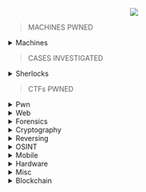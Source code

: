 <p align="center" width="100">

<img src="https://github.com/jon-brandy/hackthebox/blob/2e16911adec5955f0648267f8efe6c51d29cc5a2/Untitled120_20231005002555.png">

</p>

> MACHINES PWNED

<details>
<br>
<summary> Machines </summary>


|No.|Column 1|Column 2|Column 3|
|:-:|:-------:|:-------:|:-------:|
|1. |[Blue](https://github.com/jon-brandy/hackthebox/blob/main/Categories/Machines/Blue/README.md)|[Jerry](https://github.com/jon-brandy/hackthebox/blob/main/Categories/Machines/Jerry/README.md)|[Lame](https://github.com/jon-brandy/hackthebox/blob/main/Categories/Machines/Lame/README.md)|
|2. |[Netmon](https://github.com/jon-brandy/hackthebox/blob/main/Categories/Machines/Netmon/README.md)|[Photobomb](https://github.com/jon-brandy/hackthebox/blob/main/Categories/Machines/Photobomb/README.md)|[Precious](https://github.com/jon-brandy/hackthebox/blob/main/Categories/Machines/Precious/README.md)|
|3. |[Shoppy](https://github.com/jon-brandy/hackthebox/blob/main/Categories/Machines/Shoppy/README.md)|[Cap](https://github.com/jon-brandy/hackthebox/blob/main/Categories/Machines/Cap/README.md)|[Busqueda](https://github.com/jon-brandy/hackthebox/blob/main/Categories/Machines/Busqueda/README.md)|
|4. |[Knife](https://github.com/jon-brandy/hackthebox/blob/main/Categories/Machines/Knife/README.md)|[Bashed](https://github.com/jon-brandy/hackthebox/blob/main/Categories/Machines/Bashed/README.md)|[Shocker](https://github.com/jon-brandy/hackthebox/blob/main/Categories/Machines/Shocker/README.md)|
|5. |[Beep](https://github.com/jon-brandy/hackthebox/blob/main/Categories/Machines/Beep/README.md)|[Blocky](https://github.com/jon-brandy/hackthebox/blob/main/Categories/Machines/Blocky/README.md)|[Bank](https://github.com/jon-brandy/hackthebox/blob/main/Categories/Machines/Bank/README.md)|
|6. |[Nibbles](https://github.com/jon-brandy/hackthebox/blob/main/Categories/Machines/Nibbles/README.md)|[SteamCloud](https://github.com/jon-brandy/hackthebox/blob/main/Categories/Machines/SteamCloud/README.md)|[Keeper](https://github.com/jon-brandy/hackthebox/blob/main/Categories/Machines/Keeper/README.md)|
|7. |[Optimum](https://github.com/jon-brandy/hackthebox/blob/main/Categories/Machines/Optimum/README.md)|[Legacy](https://github.com/jon-brandy/hackthebox/blob/main/Categories/Machines/Legacy/README.md)|[Granny](https://github.com/jon-brandy/hackthebox/blob/main/Categories/Machines/Granny/README.md)|
|8. |[Grandpa](https://github.com/jon-brandy/hackthebox/blob/main/Categories/Machines/Grandpa/README.md)|[Devel](https://github.com/jon-brandy/hackthebox/blob/main/Categories/Machines/Devel/README.md)|[Horizontall](https://github.com/jon-brandy/hackthebox/blob/main/Categories/Machines/Horizontall/README.md)|
|9. |[Validation](https://github.com/jon-brandy/hackthebox/blob/main/Categories/Machines/Validation/README.md)|[Nunchucks](https://github.com/jon-brandy/hackthebox/blob/main/Categories/Machines/Nunchucks/README.md)|[Late](https://github.com/jon-brandy/hackthebox/blob/main/Categories/Machines/Late/README.md)|
|10. |[BountyHunter](https://github.com/jon-brandy/hackthebox/blob/main/Categories/Machines/BountyHunter/README.md)|[Mirai](https://github.com/jon-brandy/hackthebox/blob/main/Categories/Machines/Mirai/README.md)|[Armageddon](https://github.com/jon-brandy/hackthebox/blob/main/Categories/Machines/Armageddon/README.md)|
|11. |[Paper](https://github.com/jon-brandy/hackthebox/blob/main/Categories/Machines/Paper/README.md)|[MonitorsTwo](https://github.com/jon-brandy/hackthebox/blob/main/Categories/Machines/MonitorsTwo/README.md)|[Inject](https://github.com/jon-brandy/hackthebox/blob/main/Categories/Machines/Inject/README.md)|
|12. |[Sau](https://github.com/jon-brandy/hackthebox/blob/main/Categories/Machines/Sau/README.md)|[Pilgrimage](https://github.com/jon-brandy/hackthebox/blob/main/Categories/Machines/Pilgrimage/README.md)|[CozyHosting](https://github.com/jon-brandy/hackthebox/blob/main/Categories/Machines/CozyHosting/README.md)|
|13. |[Topology](https://github.com/jon-brandy/hackthebox/blob/main/Categories/Machines/Topology/README.md)|[Explore](https://github.com/jon-brandy/hackthebox/blob/main/Categories/Machines/Explore/README.md)|[Previse](https://github.com/jon-brandy/hackthebox/blob/main/Categories/Machines/Previse/README.md)|
|14. |[Broker](https://github.com/jon-brandy/hackthebox/blob/main/Categories/Machines/Broker/README.md)|[Delivery](https://github.com/jon-brandy/hackthebox/blob/main/Categories/Machines/Delivery/README.md)|[Codify](https://github.com/jon-brandy/hackthebox/blob/main/Categories/Machines/Codify/README.md)|
|15. |[Analytics](https://github.com/jon-brandy/hackthebox/blob/main/Categories/Machines/Analytics/README.md)|[Soccer](https://github.com/jon-brandy/hackthebox/blob/main/Categories/Machines/Soccer/README.md)|[Timelapse](https://github.com/jon-brandy/hackthebox/blob/main/Categories/Machines/Timelapse/README.md)|
|16. |[Devvortex](https://github.com/jon-brandy/hackthebox/blob/main/Categories/Machines/Devvortex/README.md)|[Return](https://github.com/jon-brandy/hackthebox/blob/main/Categories/Machines/Return/README.md)|[Irked](https://github.com/jon-brandy/hackthebox/blob/main/Categories/Machines/Irked/README.md)|
|17. |[Perfection](https://github.com/jon-brandy/hackthebox/blob/main/Categories/Machines/Perfection/README.md)|[Headless](https://github.com/jon-brandy/hackthebox/blob/main/Categories/Machines/Headless/README.md)|[Wifinetic](https://github.com/jon-brandy/hackthebox/blob/main/Categories/Machines/Wifinetic/README.md)|
|18. |[OpenAdmin](https://github.com/jon-brandy/hackthebox/blob/main/Categories/Machines/OpenAdmin/README.md)|


</details>

> CASES INVESTIGATED 



<details>
  
  ### NOTES: NO TIMELINE ACTIVITIES TABLE CREATION FOR EVERY CHALLS.

  <summary>Sherlocks</summary>
  
  |No.|SOC|DFIR|Malware Analysis|Threat Intelligence|Campaign|
  |:-:|:-:|:--:|:--------------:|:-----------------:|:------:|
  |1. |[Meerkat](https://github.com/jon-brandy/hackthebox/blob/main/Categories/Sherlocks/Meerkat/README.md)|[Bumblebee](https://github.com/jon-brandy/hackthebox/blob/main/Categories/Sherlocks/Bumblebee/README.md)|[Lockpick](https://github.com/jon-brandy/hackthebox/blob/main/Categories/Sherlocks/Lockpick/README.md)|[Constellation](https://github.com/jon-brandy/hackthebox/blob/main/Categories/Sherlocks/Constellation/README.md)|[OpTinselTrace-4](https://github.com/jon-brandy/hackthebox/blob/main/Categories/Sherlocks/OpTinselTrace-4/README.md)|
  |2. |[Litter](https://github.com/jon-brandy/hackthebox/blob/main/Categories/Sherlocks/Litter/README.md)|[Logjammer](https://github.com/jon-brandy/hackthebox/blob/main/Categories/Sherlocks/Logjammer/README.md)|[]()|
  |3. |[]()|[Hyperfiletable](https://github.com/jon-brandy/hackthebox/blob/main/Categories/Sherlocks/Hyperfiletable/README.md)||
  |4. |[]()|[Tracer](https://github.com/jon-brandy/hackthebox/blob/main/Categories/Sherlocks/Tracer/README.md)|
  |5. |[]()|[RogueOne](https://github.com/jon-brandy/hackthebox/blob/main/Categories/Sherlocks/RogueOne/README.md)|
  |6. |[]()|[Recollection](https://github.com/jon-brandy/hackthebox/blob/main/Categories/Sherlocks/Recollection/README.md)|
  |7. |[]()|[Brutus](https://github.com/jon-brandy/hackthebox/blob/main/Categories/Sherlocks/Brutus/README.md)|
  |8. |[]()|[Unit42](https://github.com/jon-brandy/hackthebox/blob/main/Categories/Sherlocks/Unit42/README.md)|
  |9. |[]()|[BFT](https://github.com/jon-brandy/hackthebox/blob/main/Categories/Sherlocks/BFT/README.md)|
  |10. |[]()|[Jingle Bell](https://github.com/jon-brandy/hackthebox/blob/main/Categories/Sherlocks/Jingle%20Bell/README.md)|
  |11. |[]()|[TickTock](https://github.com/jon-brandy/hackthebox/blob/main/Categories/Sherlocks/TickTock/README.md)|
  |12. |[]()|[Jugglin](https://github.com/jon-brandy/hackthebox/blob/main/Categories/Sherlocks/Jugglin/README.md)|
  |13. |[]()|[Ore](https://github.com/jon-brandy/hackthebox/blob/main/Categories/Sherlocks/Ore/README.md)|
  

  
  


</details>



> CTFs PWNED

<details>
<br>
<summary> Pwn </summary>


|No.|Column 1|Column 2|Column 3|
|:-:|:-------:|:-------:|:-------:|
|1. |[racecar](https://github.com/Bread-Yolk/hackthebox/tree/main/Categories/Pwn/racecar)|[You know 0xDiablos](https://github.com/Bread-Yolk/hackthebox/tree/main/Categories/Pwn/You%20know%200xDiablos)|[Jeeves](https://github.com/Bread-Yolk/hackthebox/tree/main/Categories/Pwn/Jeeves)|
|2. |[Space pirate: Entrypoint](https://github.com/Bread-Yolk/hackthebox/tree/main/Categories/Pwn/Space%20pirate%3A%20Entrypoint)|[Reg](https://github.com/Bread-Yolk/hackthebox/tree/main/Categories/Pwn/Reg)|[Space pirate: Going Deeper](https://github.com/Bread-Yolk/hackthebox/tree/main/Categories/Pwn/Space%20pirate%3A%20Going%20Deeper)|
|3. |[Bat Computer](https://github.com/Bread-Yolk/hackthebox/tree/main/Categories/Pwn/Bat%20Computer)|[Blacksmith](https://github.com/Bread-Yolk/hackthebox/tree/main/Categories/Pwn/Blacksmith)|[Shooting star](https://github.com/Bread-Yolk/hackthebox/tree/main/Categories/Pwn/Shooting%20star)|
|4. |[HTB Console](https://github.com/Bread-Yolk/hackthebox/tree/main/Categories/Pwn/HTB%20Console)|[Optimistic](https://github.com/Bread-Yolk/hackthebox/tree/main/Categories/Pwn/Optimistic)|[Restaurant](https://github.com/Bread-Yolk/hackthebox/tree/main/Categories/Pwn/Restaurant)|
|5. |[Entity](https://github.com/Bread-Yolk/hackthebox/tree/main/Categories/Pwn/Entity)|[Getting Started](https://github.com/Bread-Yolk/hackthebox/tree/main/Categories/Pwn/Getting%20Started)|[Questionnaire](https://github.com/Bread-Yolk/hackthebox/tree/main/Categories/Pwn/Questionnaire)|
|6. |[Nightmare](https://github.com/Bread-Yolk/hackthebox/blob/main/Categories/Pwn/Nightmare/README.md)|[Void](https://github.com/Bread-Yolk/hackthebox/blob/main/Categories/Pwn/Void/README.md)|[Fleet Management](https://github.com/Bread-Yolk/hackthebox/blob/main/Categories/Pwn/Fleet%20Management/README.md)|
|7. |[Vault-breaker](https://github.com/jon-brandy/hackthebox/blob/main/Categories/Pwn/Vault-breaker/README.md)|[Spooky Time](https://github.com/jon-brandy/hackthebox/blob/main/Categories/Pwn/Spooky%20Time/README.md)|[Space pirate: Retribution](https://github.com/jon-brandy/hackthebox/blob/main/Categories/Pwn/Space%20pirate%3A%20Retribution/README.md)|
|8. |[Space](https://github.com/jon-brandy/hackthebox/blob/main/Categories/Pwn/Space/README.md)|[Leet Test](https://github.com/jon-brandy/hackthebox/blob/main/Categories/Pwn/Leet%20Test/README.md)|[Trick or Deal](https://github.com/jon-brandy/hackthebox/blob/main/Categories/Pwn/Trick%20or%20Deal/README.md)|
|9. |[PwnShop](https://github.com/jon-brandy/hackthebox/blob/main/Categories/Pwn/PwnShop/README.md)|[Finale](https://github.com/jon-brandy/hackthebox/blob/main/Categories/Pwn/Finale/README.md)|[Hellhound](https://github.com/jon-brandy/hackthebox/blob/main/Categories/Pwn/Hellhound/README.md)|
|10. |[Sacred Scrolls: Revenge](https://github.com/jon-brandy/hackthebox/blob/main/Categories/Pwn/Sacred%20Scrolls%3A%20Revenge/README.md)|[Sick ROP](https://github.com/jon-brandy/hackthebox/blob/main/Categories/Pwn/Sick%20ROP/README.md)|[What does the f say?](https://github.com/jon-brandy/hackthebox/blob/main/Categories/Pwn/What%20does%20the%20f%20say%3F/README.md)|
|11. |[Bon-nie-appetit](https://github.com/jon-brandy/hackthebox/blob/main/Categories/Pwn/Bon-nie-appetit/README.md)|[Great Old Talisman](https://github.com/jon-brandy/hackthebox/blob/main/Categories/Pwn/Great%20Old%20Talisman/README.md)|[Spellbook](https://github.com/jon-brandy/hackthebox/blob/main/Categories/Pwn/Spellbook/README.md)|
|12. |[Oxidized ROP](https://github.com/jon-brandy/hackthebox/tree/main/Categories/Pwn/Oxidized%20ROP)|||



</details>

<details>
<br>
<summary> Web </summary>
  
|No.|Column 1|Column 2|Column 3|
|:-:|:-------:|:-------:|:-------:|
|1. |[Templated](https://github.com/Bread-Yolk/hackthebox/blob/main/Categories/Web/Templated/README.md)|[LoveTok](https://github.com/Bread-Yolk/hackthebox/blob/main/Categories/Web/LoveTok/README.md)|[Phonebook](https://github.com/Bread-Yolk/hackthebox/blob/main/Categories/Web/Phonebook/README.md)|
|2. |[Spookifier](https://github.com/Bread-Yolk/hackthebox/blob/main/Categories/Web/Spookifier/README.md)|[looking glass](https://github.com/Bread-Yolk/hackthebox/blob/main/Categories/Web/looking%20glass/README.md)|[sanitize](https://github.com/Bread-Yolk/hackthebox/blob/main/Categories/Web/sanitize/README.md)|
|3. |[baby auth](https://github.com/Bread-Yolk/hackthebox/blob/main/Categories/Web/baby%20auth/README.md)|[baby BonChewerCon](https://github.com/Bread-Yolk/hackthebox/blob/main/Categories/Web/baby%20BoneChewerCon/README.md)|[Full Stack Conf](https://github.com/Bread-Yolk/hackthebox/blob/main/Categories/Web/Full%20Stack%20Conf/README.md)|
|4. |[baby interdimensional internet](https://github.com/Bread-Yolk/hackthebox/blob/main/Categories/Web/baby%20interdimensional%20internet/README.md)|[Juggling facts](https://github.com/Bread-Yolk/hackthebox/blob/main/Categories/Web/Juggling%20facts/README.md)|[baby nginxatsu](https://github.com/Bread-Yolk/hackthebox/blob/main/Categories/Web/baby%20nginxatsu/README.md)|
|5. |[baby todo or not todo](https://github.com/Bread-Yolk/hackthebox/blob/main/Categories/Web/baby%20todo%20or%20not%20todo/README.md)|[baby WAFfles order](https://github.com/Bread-Yolk/hackthebox/blob/main/Categories/Web/baby%20WAFfles%20order/README.md)|[BlinkerFluids](https://github.com/Bread-Yolk/hackthebox/blob/main/Categories/Web/BlinkerFluids/README.md)|
|6. |[Orbital](https://github.com/Bread-Yolk/hackthebox/blob/main/Categories/Web/Orbital/README.md)|[Trapped Source](https://github.com/Bread-Yolk/hackthebox/blob/main/Categories/Web/Trapped%20Source/README.md)|[Passman](https://github.com/jon-brandy/hackthebox/blob/main/Categories/Web/Passman/README.md)|
|7. |[SpookTastic](https://github.com/jon-brandy/hackthebox/blob/main/Categories/Web/SpookTastic/README.md)|[CandyVault](https://github.com/jon-brandy/hackthebox/blob/main/Categories/Web/CandyVault/README.md)|[HauntMart](https://github.com/jon-brandy/hackthebox/blob/main/Categories/Web/HauntMart/README.md)|

</details>

<details>
<br>
<summary> Forensics </summary>
  
|No.|Column 1|Column 2|Column 3|
|:-:|:-------:|:-------:|:-------:|
|1. |[Illumination](https://github.com/Bread-Yolk/hackthebox/blob/main/Categories/Forensics/Illumination/README.md)|[MarketDump](https://github.com/Bread-Yolk/hackthebox/blob/main/Categories/Forensics/MarketDump/README.md)|[Wrong Spooky Seasaon](https://github.com/Bread-Yolk/hackthebox/blob/main/Categories/Forensics/Wrong%20Spooky%20Season/README.md)|
|2. |[Marshal in the Middle](https://github.com/Bread-Yolk/hackthebox/blob/main/Categories/Forensics/Marshal%20in%20the%20Middle/README.md)|[Chase](https://github.com/Bread-Yolk/hackthebox/blob/main/Categories/Forensics/Chase/README.md)|[Event Horizon](https://github.com/Bread-Yolk/hackthebox/blob/main/Categories/Forensics/Event%20Horizon/README.md)|
|3. |[Insider](https://github.com/Bread-Yolk/hackthebox/blob/main/Categories/Forensics/Insider/README.md)|[Export](https://github.com/Bread-Yolk/hackthebox/blob/main/Categories/Forensics/Export/README.md)|[Persistence](https://github.com/Bread-Yolk/hackthebox/blob/main/Categories/Forensics/Persistence/README.md)|
|4. |[No Place To Hide](https://github.com/Bread-Yolk/hackthebox/blob/main/Categories/Forensics/No%20Place%20To%20Hide/README.md)|[Lure](https://github.com/Bread-Yolk/hackthebox/blob/main/Categories/Forensics/Lure/README.md)|[Logger](https://github.com/Bread-Yolk/hackthebox/blob/main/Categories/Forensics/Logger/README.md)|
|5. |[Halloween Invitation](https://github.com/Bread-Yolk/hackthebox/blob/main/Categories/Forensics/Halloween%20Invitation/README.md)|[Peel Back The Layers](https://github.com/Bread-Yolk/hackthebox/blob/main/Categories/Forensics/Peel%20Back%20The%20Layers/README.md)|[Reminiscent](https://github.com/Bread-Yolk/hackthebox/blob/main/Categories/Forensics/Reminiscent/README.md)|
|6. |[Intergalactic Recovery](https://github.com/Bread-Yolk/hackthebox/blob/main/Categories/Forensics/Intergalactic%20Recovery/README.md)|[Downgrade](https://github.com/Bread-Yolk/hackthebox/blob/main/Categories/Forensics/Downgrade/README.md)|[Automation](https://github.com/Bread-Yolk/hackthebox/blob/main/Categories/Forensics/Automation/README.md)|
|7. |[Perseverance](https://github.com/Bread-Yolk/hackthebox/blob/main/Categories/Forensics/Perseverance/README.md)|[Deadly Arthropod](https://github.com/Bread-Yolk/hackthebox/blob/main/Categories/Forensics/Deadly%20Arthropod/README.md)|[Keep Tryin'](https://github.com/Bread-Yolk/hackthebox/blob/main/Categories/Forensics/Keep%20Tryin'/README.md)|
|8. |[Strike Back](https://github.com/Bread-Yolk/hackthebox/blob/main/Categories/Forensics/Strike%20Back/README.md)|[Diagnostic](https://github.com/Bread-Yolk/hackthebox/blob/main/Categories/Forensics/Diagnostic/README.md)|[Fake News](https://github.com/Bread-Yolk/hackthebox/blob/main/Categories/Forensics/Fake%20News/README.md)|
|9. |[POOF](https://github.com/Bread-Yolk/hackthebox/blob/main/Categories/Forensics/POOF/README.md)|[Alien Cradle](https://github.com/Bread-Yolk/hackthebox/blob/main/Categories/Forensics/Alien%20Cradle/README.md)|[Extraterrestrial Persistence](https://github.com/Bread-Yolk/hackthebox/blob/main/Categories/Forensics/Extraterrestrial%20Persistence/README.md)|
|10. |[Artifact Of Dangerous Sighting](https://github.com/Bread-Yolk/hackthebox/blob/main/Categories/Forensics/Artifact%20Of%20Dangerous%20Sighting/README.md)|[oBfsC4t10n2](https://github.com/Bread-Yolk/hackthebox/blob/main/Categories/Forensics/oBfsC4t10n2/README.md)|[Packet Cyclone](https://github.com/Bread-Yolk/hackthebox/blob/main/Categories/Forensics/Packet%20Cyclone/README.md)|
|11. |[Scripts and Formulas](https://github.com/jon-brandy/hackthebox/blob/main/Categories/Forensics/Scripts%20and%20Formulas/README.md)|

  

</details>

<details>
<br>
<summary> Cryptography </summary>

|No.|Column 1|Column 2|Column 3|
|:-:|:-------:|:-------:|:-------:|
|1. |[BabyEncryption](https://github.com/jon-brandy/hackthebox/blob/main/Categories/Cryptography/BabyEncryption/README.md)|[xorxorxor](https://github.com/jon-brandy/hackthebox/tree/main/Categories/Cryptography/xorxorxor)|[Android in the Middle](https://github.com/jon-brandy/hackthebox/blob/main/Categories/Cryptography/Android-in-the-Middle/README.md)|
|2. |[Weak RSA](https://github.com/jon-brandy/hackthebox/blob/main/Categories/Cryptography/Weak%20RSA/README.md)|[Classic, yet complicated!](https://github.com/jon-brandy/hackthebox/blob/main/Categories/Cryptography/Classic%2C%20yet%20complicated!/README.md)|[Brainy's Cipher](https://github.com/jon-brandy/hackthebox/blob/main/Categories/Cryptography/Brainy's%20Cipher/README.md)|
|3. |[Gonna-Lift-Em-All](https://github.com/jon-brandy/hackthebox/blob/main/Categories/Cryptography/Gonna-Lift-Em-All/README.md)|[Ancient Encodings](https://github.com/jon-brandy/hackthebox/blob/main/Categories/Cryptography/Ancient%20Encodings/README.md)|[Nuclear Sale](https://github.com/Bread-Yolk/hackthebox/blob/main/Categories/Cryptography/Nuclear%20Sale/README.md)|



</details>


<details>
<br>
<summary> Reversing </summary>
  
|No.|Column 1|Column 2|Column 3|
|:-:|:-------:|:-------:|:-------:|
|1. |[Impossible Password](https://github.com/jon-brandy/hackthebox/blob/main/Categories/Reversing/Impossible%20Password/README.md)|[Bypass](https://github.com/jon-brandy/hackthebox/blob/main/Categories/Reversing/Bypass/README.md)|[Behind the Scenes](https://github.com/jon-brandy/hackthebox/blob/main/Categories/Reversing/Behind%20the%20Scenes/README.md)|
|2. |[WIDE](https://github.com/jon-brandy/hackthebox/blob/main/Categories/Reversing/WIDE/README.md)|[Baby RE](https://github.com/jon-brandy/hackthebox/blob/main/Categories/Reversing/Baby%20RE/README.md)|[You Cant C Me](https://github.com/jon-brandy/hackthebox/blob/main/Categories/Reversing/You%20Cant%20C%20Me/README.md)|
|3. |[Find The Easy Pass](https://github.com/jon-brandy/hackthebox/blob/main/Categories/Reversing/Find%20The%20Easy%20Pass/README.md)|[Baby Crypt](https://github.com/jon-brandy/hackthebox/blob/main/Categories/Reversing/Baby%20Crypt/README.md)|[Ransom](https://github.com/jon-brandy/hackthebox/blob/main/Categories/Reversing/Ransom/README.md)|
|4. |[Anti Flag](https://github.com/Bread-Yolk/hackthebox/tree/main/Categories/Reversing/Anti%20Flag)|[Ouija](https://github.com/jon-brandy/hackthebox/blob/main/Categories/Reversing/Ouija/README.md)|[Tear Or Dear](https://github.com/jon-brandy/hackthebox/blob/main/Categories/Reversing/Tear%20Or%20Dear/README.md)|
|5. |[Rebuilding](https://github.com/jon-brandy/hackthebox/blob/main/Categories/Reversing/Rebuilding/README.md)|[Teleport](https://github.com/jon-brandy/hackthebox/blob/main/Categories/Reversing/Teleport/README.md)|[Hunting License](https://github.com/jon-brandy/hackthebox/blob/main/Categories/Reversing/Hunting%20License/README.md)|
|6. |[Shattered Tablet](https://github.com/jon-brandy/hackthebox/blob/main/Categories/Reversing/Shattered%20Tablet/README.md)|||

</details>


<details>
<br>
<summary> OSINT </summary>

|No.|Column 1|Column 2|Column 3|
|:-:|:-------:|:-------:|:-------:|
|1. |[Easy Phish](https://github.com/jon-brandy/hackthebox/blob/main/Categories/OSINT/Easy%20Phish/README.md)|[Infiltration](https://github.com/jon-brandy/hackthebox/blob/main/Categories/OSINT/Infiltration/README.md)|[Money Flowz](https://github.com/jon-brandy/hackthebox/blob/main/Categories/OSINT/Money%20Flowz/README.md)|
|2. |[Missing in Action](https://github.com/jon-brandy/hackthebox/blob/main/Categories/OSINT/Missing%20in%20Action/README.md)|[ID Exposed](https://github.com/jon-brandy/hackthebox/blob/main/Categories/OSINT/ID%20Exposed/README.md)|[0ld is g0ld](https://github.com/jon-brandy/hackthebox/blob/main/Categories/OSINT/0ld%20is%20g0ld/README.md)|


</details>


</details>

<details>
<br>
<summary> Mobile </summary>

|No.|Column 1|Column 2|Column 3|
|:-:|:-------:|:-------:|:-------:|
|1. |[Cat](https://github.com/jon-brandy/hackthebox/blob/main/Categories/Mobile/Cat/README.md)|[Don't Overreact](https://github.com/jon-brandy/hackthebox/blob/main/Categories/Mobile/Don't%20Overreact/README.md)|[APKey](https://github.com/jon-brandy/hackthebox/blob/main/Categories/Mobile/APKey/README.md)|
|2. |[Pinned](https://github.com/jon-brandy/hackthebox/blob/main/Categories/Mobile/Pinned/pinned.md)|[APKrypt](https://github.com/jon-brandy/hackthebox/blob/main/Categories/Mobile/APKrypt/README.md)|[Manager](https://github.com/jon-brandy/hackthebox/blob/main/Categories/Mobile/Manager/README.md)|
|3. |[Anchored](https://github.com/jon-brandy/hackthebox/blob/main/Categories/Mobile/Anchored/README.md)|[]()|[]()|




</details>


<details>
<br>
<summary> Hardware </summary>

|No.|Column 1|Column 2|Column 3|
|:-:|:-------:|:-------:|:-------:|
|1. |[Debugging Interface](https://github.com/jon-brandy/hackthebox/blob/main/Categories/Hardware/Debugging%20Interface/README.md)|[Gawk](https://github.com/jon-brandy/hackthebox/blob/main/Categories/Hardware/Gawk/README.md)|[Photon Lockdown](https://github.com/jon-brandy/hackthebox/blob/main/Categories/Hardware/Photon%20Lockdown/README.md)|


</details>



<details>
<br>
<summary> Misc </summary>
  
|No.|Column 1|Column 2|Column 3|
|:-:|:-------:|:-------:|:-------:|
|1. |[Canvas](https://github.com/jon-brandy/hackthebox/blob/main/Categories/Misc/Canvas/README.md)|[fs0ciety](https://github.com/jon-brandy/hackthebox/blob/main/Categories/Misc/fs0ciety/README.md)|[Milkshake](https://github.com/jon-brandy/hackthebox/blob/main/Categories/Misc/Milkshake/README.md)|
|2. |[Hackerman](https://github.com/jon-brandy/hackthebox/blob/main/Categories/Misc/Hackerman/README.md)|[Da Vinci](https://github.com/jon-brandy/hackthebox/blob/main/Categories/Misc/Da%20Vinci/README.md)|[Art](https://github.com/jon-brandy/hackthebox/blob/main/Categories/Misc/Art/README.md)|
|3. |[misDIRection](https://github.com/jon-brandy/hackthebox/blob/main/Categories/Misc/misDIRection/README.md)|[Emdee five for life](https://github.com/jon-brandy/hackthebox/blob/main/Categories/Misc/Emdee%20five%20for%20life/README.md)|[The secret of a Queen](https://github.com/jon-brandy/hackthebox/blob/main/Categories/Misc/The%20secret%20of%20%20a%20Queen/README.md)|
|4. |[Eternal Loop](https://github.com/jon-brandy/hackthebox/blob/main/Categories/Misc/Eternal%20Loop/README.md)||

</details>

<details>
<br>
<summary>Blockchain</summary>
  
|No.|Column 1|Column 2|Column 3|
|:-:|:-------:|:-------:|:-------:|
|1. |[Survival of the Fittest](https://github.com/jon-brandy/hackthebox/blob/main/Categories/Blockchain/Survival%20of%20the%20Fittest/README.md)|||
  
</details>





